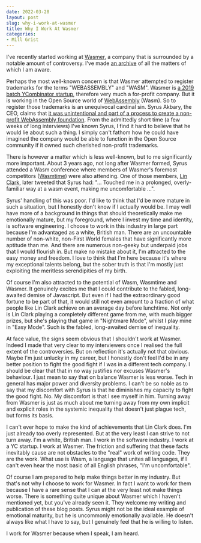 ```yaml
---
date: 2022-03-28
layout: post
slug: why-i-work-at-wasmer
title: Why I Work At Wasmer
categories:
- Mill Grist
---
```


I've recently started working at [Wasmer](https://wasmer.io), a company that is surrounded by a notable amount of controversy. I've made [an archive](/notes-wasmer-controversy) of all the matters of which I am aware.

Perhaps the most well-known concern is that Wasmer attempted to register trademarks for the terms "WEBASSEMBLY" and "WASM". Wasmer is [a 2019 batch YCombinator startup](https://www.ycombinator.com/companies/wasmer), therefore very much a for-profit company. But it is working in the Open Source world of [WebAssembly](https://webassembly.org/) (Wasm). So to register those trademarks is an unequivocal cardinal sin. Syrus Akbary, the CEO, claims that [it was unintentional and part of a process to create a non-profit WebAssembly foundation](https://wasmer.io/posts/wasmer-and-trademarks). From the admittedly short time (a few weeks of long interviews) I've known Syrus, I find it hard to believe that he would lie about such a thing. I simply can't fathom how he could have imagined the company would be able to function in the Open Source community if it owned such cherished non-profit trademarks.

There is however a matter which is less well-known, but to me significantly more important. About 3 years ago, not long after Wasmer formed, Syrus attended a Wasm conference where members of Wasmer's foremost competitors ([Wasmtime](https://wasmtime.dev/)) were also attending. One of those members, [Lin Clark](https://twitter.com/linclark), later tweeted that Syrus had: "… Touched me in a prolonged, overly-familiar way at a wasm event, making me uncomfortable …".

Syrus' handling of this was poor. I'd like to think that I'd be more mature in such a situation, but I honestly don't know if I actually would be. I may well have more of a background in things that should theoretically make me emotionally mature, but my foreground, where I invest my time and identity, is software engineering. I choose to work in this industry in large part because I'm advantaged as a white, British man. There are an uncountable number of non-white, non-First World females that have significantly more aptitude than me. And there are numerous non-geeky but underpaid jobs that I would flourish in. But make no mistake about it, I'm attracted to the easy money and freedom. I love to think that I'm here because it's where my exceptional talents belong, but the sober truth is that I'm mostly just exploiting the meritless serendipities of my birth.

Of course I'm also attracted to the potential of Wasm, Wasmtime and Wasmer. It genuinely excites me that I could contribute to the fabled, long-awaited demise of Javascript. But even if I had the extraordinary good fortune to be part of that, it would still not even amount to a fraction of what people like Lin Clark achieve on an average day before lunchtime. Not only is Lin Clark playing a completely different game from me, with much bigger prizes, but she's playing that game in "Nightmare Mode", whilst I play mine in "Easy Mode". Such is the fabled, long-awaited demise of inequality.

At face value, the signs seem obvious that I shouldn't work at Wasmer. Indeed I made that very clear to my interviewers once I realised the full extent of the controversies. But on reflection it's actually not that obvious. Maybe I'm just unlucky in my career, but I honestly don't feel I'd be in any better position to fight the good fight if I was in a different tech company. I should be clear that that in no way justifies nor excuses Wasmer's behaviour. I just mean to say that on balance Wasmer is less worse. Tech in general has major power and diversity problems. I can't be so noble as to say that my discomfort with Syrus is that he diminishes my capacity to fight the good fight. No. My discomfort is that I see myself in him. Turning away from Wasmer is just as much about me turning away from my own implicit and explicit roles in the systemic inequality that doesn't just plague tech, but forms its basis.

I can't ever hope to make the kind of achievements that Lin Clark does. I'm just already too overly represented. But at the very least I can strive to not turn away. I'm a white, British man. I work in the software industry. I work at a YC startup. I work at Wasmer. The friction and suffering that these facts inevitably cause are not obstacles to the "real" work of writing code. They are the work. What use is Wasm, a language that unites all languages, if I can't even hear the most basic of all English phrases, "I'm uncomfortable".

Of course I am prepared to help make things better in my industry. But that's not why I choose to work for Wasmer. In fact I want to work for them because I have a rare sense that I can at the very least not make things worse. There is something quite unique about Wasmer which I haven't mentioned yet, but you've already seen it. They welcome my writing and publication of these blog posts. Syrus might not be the ideal example of emotional maturity, but he is uncommonly emotionally available. He doesn't always like what I have to say, but I genuinely feel that he is willing to listen.

I work for Wasmer because when I speak, I am heard.
